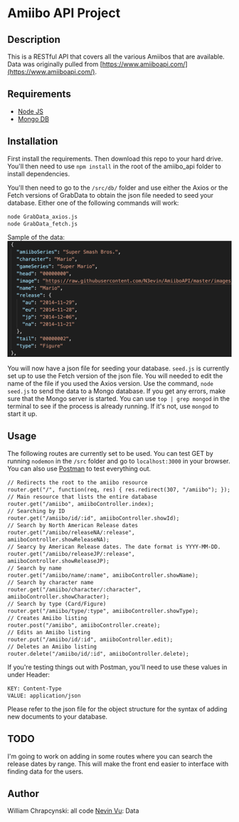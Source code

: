 # Amiibo API Project

## Description
This is a RESTful API that covers all the various Amiibos that are available. Data was originally pulled from [https://www.amiiboapi.com/](https://www.amiiboapi.com/). 

## Requirements
* [Node JS](https://nodejs.org/en/)
* [Mongo DB](https://www.mongodb.com/download-center)

## Installation
First install the requirements. Then download this repo to your hard drive. You'll then need to use `npm install` in the root of the amiibo_api folder to install dependencies. 

You'll then need to go to the `/src/db/` folder and use either the Axios or the Fetch versions of GrabData to obtain the json file needed to seed your database. Either one of the following commands will work:
```
node GrabData_axios.js
node GrabData_fetch.js
```

Sample of the data:
![Data Sample](images/datasample.png)

You will now have a json file for seeding your database. `seed.js` is currently set up to use the Fetch version of the json file. You will needed to edit the name of the file if you used the Axios version. Use the command, `node seed.js` to send the data to a Mongo database. If you get any errors, make sure that the Mongo server is started. You can use `top | grep mongod` in the terminal to see if the process is already running. If it's not, use `mongod` to start it up.

## Usage

The following routes are currently set to be used. You can test GET by running `nodemon` in the `/src` folder and go to `localhost:3000` in your browser. You can also use [Postman](https://www.getpostman.com/) to test everything out. 
```
// Redirects the root to the amiibo resource
router.get("/", function(req, res) { res.redirect(307, "/amiibo"); });
// Main resource that lists the entire database
router.get("/amiibo", amiiboController.index);
// Searching by ID
router.get("/amiibo/id/:id", amiiboController.showId);
// Search by North American Release dates
router.get("/amiibo/releaseNA/:release", amiiboController.showReleaseNA);
// Searcy by American Release dates. The date format is YYYY-MM-DD.
router.get("/amiibo/releaseJP/:release", amiiboController.showReleaseJP);
// Search by name
router.get("/amiibo/name/:name", amiiboController.showName);
// Search by character name
router.get("/amiibo/character/:character", amiiboController.showCharacter);
// Search by type (Card/Figure)
router.get("/amiibo/type/:type", amiiboController.showType);
// Creates Amiibo listing
router.post("/amiibo", amiiboController.create);
// Edits an Amiibo listing
router.put("/amiibo/id/:id", amiiboController.edit);
// Deletes an Amiibo listing
router.delete("/amiibo/id/:id", amiiboController.delete);   
```
If you're testing things out with Postman, you'll need to use these values in under Header:
```
KEY: Content-Type
VALUE: application/json
```
Please refer to the json file for the object structure for the syntax of adding new documents to your database. 

## TODO

I'm going to work on adding in some routes where you can search the release dates by range. This will make the front end easier to interface with finding data for the users.

## Author
William Chrapcynski: all code
[Nevin Vu](https://www.amiiboapi.com/): Data